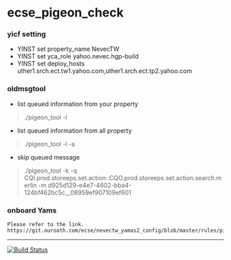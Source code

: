 # ecse_pigeon_check
### yicf setting

- YINST set property_name NevecTW
- YINST set yca_role yahoo.nevec.hgp-build
- YINST set deploy_hosts uther1.srch.ect.tw1.yahoo.com,uther1.srch.ect.tp2.yahoo.com 

### oldmsgtool

 * list queued information from your property 

> ./pigeon_tool -l

* list queued information from all property

> ./pigeon_tool -l -a

* skip queued message

> ./pigeon_tool -k -q
 CQI.prod.storeeps.set.action::CQO.prod.storeeps.set.action.search.merlin
-m d925d129-e4e7-4602-bba4-124bf462bc5c__08959ef907109ef601


### onboard Yams
    Please refer to the link.
    https://git.ouroath.com/ecse/nevectw_yamas2_config/blob/master/rules/pigeon_300.yo
---
[![Build Status](https://api.screwdriver.corp.yahoo.com:4443/badge/310646/component/icon)](https://api.screwdriver.corp.yahoo.com:4443/badge/310646/component/target)
